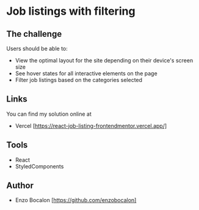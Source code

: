 # Job listings with filtering

## The challenge

Users should be able to:

- View the optimal layout for the site depending on their device's screen size
- See hover states for all interactive elements on the page
- Filter job listings based on the categories selected

## Links

You can find my solution online at

- Vercel [https://react-job-listing-frontendmentor.vercel.app/]

## Tools

- React
- StyledComponents

## Author

- Enzo Bocalon [https://github.com/enzobocalon]
